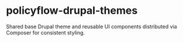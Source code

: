 # policyflow-drupal-themes
Shared base Drupal theme and reusable UI components distributed via Composer for consistent styling.
